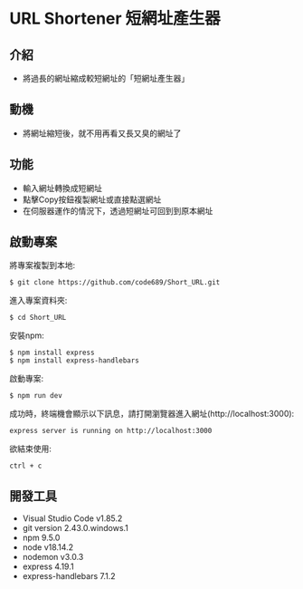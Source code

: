 # URL Shortener 短網址產生器
## 介紹
- 將過長的網址縮成較短網址的「短網址產生器」

## 動機
- 將網址縮短後，就不用再看又長又臭的網址了

## 功能
- 輸入網址轉換成短網址
- 點擊Copy按鈕複製網址或直接點選網址
- 在伺服器運作的情況下，透過短網址可回到到原本網址

## 啟動專案
將專案複製到本地:
```
$ git clone https://github.com/code689/Short_URL.git
```
進入專案資料夾:
```
$ cd Short_URL
```
安裝npm:
```
$ npm install express
$ npm install express-handlebars
```
啟動專案:
```
$ npm run dev
```

成功時，終端機會顯示以下訊息，請打開瀏覽器進入網址(http://localhost:3000):
```
express server is running on http://localhost:3000
```

欲結束使用:
```
ctrl + c
```

## 開發工具

* Visual Studio Code v1.85.2
* git version 2.43.0.windows.1
* npm 9.5.0
* node v18.14.2
* nodemon v3.0.3
* express 4.19.1
* express-handlebars 7.1.2
